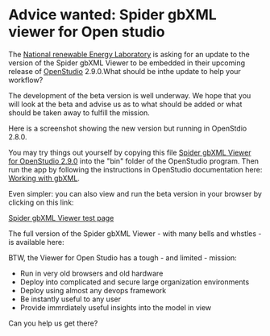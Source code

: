 # Advice wanted: Spider gbXML viewer for Open studio

The [National renewable Energy Laboratory]( https://nrel,gov) is asking for an update to the version of the Spider gbXML Viewer to be embedded in their upcoming release of [OpenStudio]( https://www.openstudio.net/ ) 2.9.0.What should be inthe update to help your workflow?



The development of the beta version is well underway. We hope that you will look at the beta and advise us as to what should be added or what should be taken away to fulfill the mission.

Here is a screenshot showing the new version but running in OpenStdio 2.8.0. 

You may try things out yourself by copying this file [Spider gbXML Viewer for OpenStudio 2.9.0]( https://www.ladybug.tools/spider-gbxml-viewers-for-openstudio/spider-gbxml-viewer-for-openstudio-2-9-0/v-0-06-00/embeddable_gbxml_editor.html ) into the "bin" folder of the OpenStudio program. Then run the app by following the instructions in OpenStudio documentation here: [Working with gbXML]( http://nrel.github.io/OpenStudio-user-documentation/tutorials/tutorial_gbxmlimport/ ).

Even simpler: you can also view and run the beta version in your browser by clicking on this link:

[Spider gbXML Viewer test page]( https://www.ladybug.tools/spider-gbxml-viewers-for-openstudio/spider-gbxml-viewer-for-openstudio-2-9-0/v-0-06-00/embeddable-in-iframe-core.html )

The full version of the Spider gbXML Viewer - with many bells and whstles - is available here:

BTW, the Viewer for Open Studio has a tough - and limited - mission:

* Run in very old browsers and old hardware
* Deploy into complicated and secure large organization environments
* Deploy using almost any devops framework
* Be instantly useful to any user
* Provide immrdiately useful insights into the model in view

Can you help us get there?

